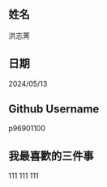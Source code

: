 姓名
----
洪志菁

日期
----
2024/05/13

Github Username
---------------
p96901100

我最喜歡的三件事
---------------
111 111 111